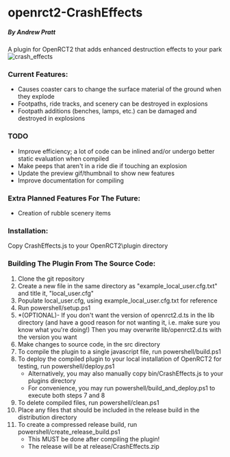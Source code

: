 # openrct2-CrashEffects
##### By Andrew Pratt
A plugin for OpenRCT2 that adds enhanced destruction effects to your park
![crash_effects](https://user-images.githubusercontent.com/25914377/124208027-ba547e00-dab4-11eb-9ffb-3100dd84d436.gif)


### Current Features:
- Causes coaster cars to change the surface material of the ground when they explode
- Footpaths, ride tracks, and scenery can be destroyed in explosions
- Footpath additions (benches, lamps, etc.) can be damaged and destroyed in explosions

### TODO
- Improve efficiency; a lot of code can be inlined and/or undergo better static evaluation when compiled
- Make peeps that aren't in a ride die if touching an explosion
- Update the preview gif/thumbnail to show new features
- Improve documentation for compiling


### Extra Planned Features For The Future:
- Creation of rubble scenery items

### Installation:
Copy CrashEffects.js to your OpenRCT2\plugin directory


### Building The Plugin From The Source Code:
1. Clone the git repository
2. Create a new file in the same directory as "example_local_user.cfg.txt" and title it, "local_user.cfg"
3. Populate local_user.cfg, using example_local_user.cfg.txt for reference
4. Run powershell/setup.ps1
5. *(OPTIONAL)- If you don't want the version of openrct2.d.ts in the lib directory (and have a good reason for not wanting it, i.e. make sure you know what you're doing!) Then you may overwrite lib/openrct2.d.ts with the version you want
6. Make changes to source code, in the src directory
7. To compile the plugin to a single javascript file, run powershell/build.ps1
8. To deploy the compiled plugin to your local installation of OpenRCT2 for testing, run powershell/deploy.ps1
	- Alternatively, you may also manually copy bin/CrashEffects.js to your plugins directory
	- For convenience, you may run powershell/build_and_deploy.ps1 to execute both steps 7 and 8
9. To delete compiled files, run powershell/clean.ps1
10. Place any files that should be included in the release build in the distribution directory
11. To create a compressed release build, run powershell/create_release_build.ps1
	- This MUST be done after compiling the plugin!
	- The release will be at release/CrashEffects.zip